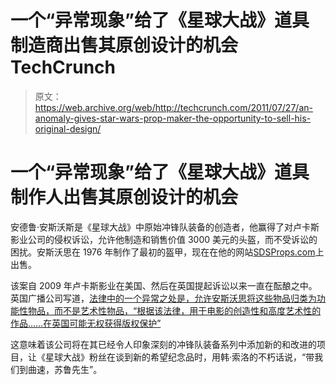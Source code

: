 # 一个“异常现象”给了《星球大战》道具制造商出售其原创设计的机会 TechCrunch

> 原文：<https://web.archive.org/web/http://techcrunch.com/2011/07/27/an-anomaly-gives-star-wars-prop-maker-the-opportunity-to-sell-his-original-design/>

# 一个“异常现象”给了《星球大战》道具制作人出售其原创设计的机会

安德鲁·安斯沃斯是《星球大战》中原始冲锋队装备的创造者，他赢得了对卢卡斯影业公司的侵权诉讼，允许他制造和销售价值 3000 美元的头盔，而不受诉讼的困扰。安斯沃思在 1976 年制作了最初的盔甲，现在在他的网站[SDSProps.com](https://web.archive.org/web/20230203135518/http://www.sdsprops.com/)上出售。

该案自 2009 年卢卡斯影业在美国、然后在英国提起诉讼以来一直在酝酿之中。英国广播公司写道，[法律中的一个异常之处是，允许安斯沃思将这些物品归类为功能性物品，而不是艺术性物品，“根据该法律，用于电影的创造性和高度艺术性的作品……在英国可能无权获得版权保护”](https://web.archive.org/web/20230203135518/http://www.bbc.co.uk/news/uk-14287864)

这意味着该公司将在其已经令人印象深刻的冲锋队装备系列中添加新的和改进的项目，让《星球大战》粉丝在谈到新的希望纪念品时，用韩·索洛的不朽话说，“带我们到曲速，苏鲁先生”。